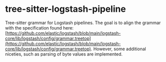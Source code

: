 # tree-sitter-logstash-pipeline

Tree-sitter grammar for Logstash pipelines. The goal is to align the grammar 
with the specification found here: [https://github.com/elastic/logstash/blob/main/logstash-core/lib/logstash/config/grammar.treetop](https://github.com/elastic/logstash/blob/main/logstash-core/lib/logstash/config/grammar.treetop). However, some 
additional niceties, such as parsing of byte values are implemented.
